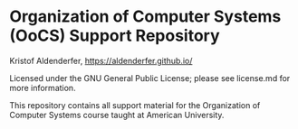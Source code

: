 # Organization of Computer Systems (OoCS) Support Repository

Kristof Aldenderfer, <https://aldenderfer.github.io/>

Licensed under the GNU General Public License; please see license.md for more information.

This repository contains all support material for the Organization of Computer Systems course taught at American University.